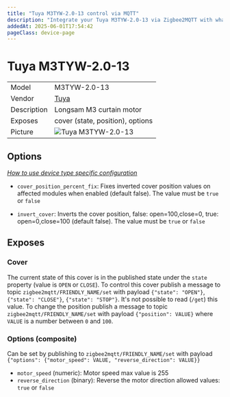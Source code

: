 ```yaml
---
title: "Tuya M3TYW-2.0-13 control via MQTT"
description: "Integrate your Tuya M3TYW-2.0-13 via Zigbee2MQTT with whatever smart home infrastructure you are using without the vendor's bridge or gateway."
addedAt: 2025-06-01T17:54:42
pageClass: device-page
---
```


<!-- !!!! -->
<!-- ATTENTION: This file is auto-generated through docgen! -->
<!-- You can only edit the "Notes"-Section between the two comment lines "Notes BEGIN" and "Notes END". -->
<!-- Do not use h1 or h2 heading within "## Notes"-Section. -->
<!-- !!!! -->

# Tuya M3TYW-2.0-13

|     |     |
|-----|-----|
| Model | M3TYW-2.0-13  |
| Vendor  | [Tuya](/supported-devices/#v=Tuya)  |
| Description | Longsam M3 curtain motor |
| Exposes | cover (state, position), options |
| Picture | ![Tuya M3TYW-2.0-13](https://www.zigbee2mqtt.io/images/devices/M3TYW-2.0-13.png) |


<!-- Notes BEGIN: You can edit here. Add "## Notes" headline if not already present. -->


<!-- Notes END: Do not edit below this line -->



## Options
*[How to use device type specific configuration](../guide/configuration/devices-groups.md#specific-device-options)*

* `cover_position_percent_fix`: Fixes inverted cover position values on affected modules when enabled (default false). The value must be `true` or `false`

* `invert_cover`: Inverts the cover position, false: open=100,close=0, true: open=0,close=100 (default false). The value must be `true` or `false`


## Exposes

### Cover 
The current state of this cover is in the published state under the `state` property (value is `OPEN` or `CLOSE`).
To control this cover publish a message to topic `zigbee2mqtt/FRIENDLY_NAME/set` with payload `{"state": "OPEN"}`, `{"state": "CLOSE"}`, `{"state": "STOP"}`.
It's not possible to read (`/get`) this value.
To change the position publish a message to topic `zigbee2mqtt/FRIENDLY_NAME/set` with payload `{"position": VALUE}` where `VALUE` is a number between `0` and `100`.

### Options (composite)
Can be set by publishing to `zigbee2mqtt/FRIENDLY_NAME/set` with payload `{"options": {"motor_speed": VALUE, "reverse_direction": VALUE}}`
- `motor_speed` (numeric): Motor speed max value is 255
- `reverse_direction` (binary): Reverse the motor direction allowed values: `true` or `false`

